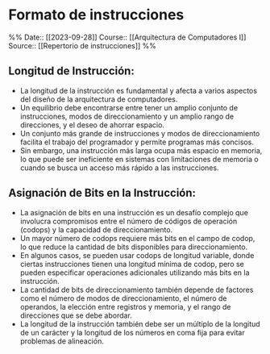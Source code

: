 # Formato de instrucciones

%%
Date:: [[2023-09-28]]
Course:: [[Arquitectura de Computadores I]]
Source:: [[Repertorio de instrucciones]]
%%

## Longitud de Instrucción:
- La longitud de la instrucción es fundamental y afecta a varios aspectos del diseño de la arquitectura de computadores.
- Un equilibrio debe encontrarse entre tener un amplio conjunto de instrucciones, modos de direccionamiento y un amplio rango de direcciones, y el deseo de ahorrar espacio.
- Un conjunto más grande de instrucciones y modos de direccionamiento facilita el trabajo del programador y permite programas más concisos.
- Sin embargo, una instrucción más larga ocupa más espacio en memoria, lo que puede ser ineficiente en sistemas con limitaciones de memoria o cuando se busca un acceso más rápido a las instrucciones.

## Asignación de Bits en la Instrucción:
- La asignación de bits en una instrucción es un desafío complejo que involucra compromisos entre el número de códigos de operación (codops) y la capacidad de direccionamiento.
- Un mayor número de codops requiere más bits en el campo de codop, lo que reduce la cantidad de bits disponibles para direccionamiento.
- En algunos casos, se pueden usar codops de longitud variable, donde ciertas instrucciones tienen una longitud mínima de codop, pero se pueden especificar operaciones adicionales utilizando más bits en la instrucción.
- La cantidad de bits de direccionamiento también depende de factores como el número de modos de direccionamiento, el número de operandos, la elección entre registros y memoria, y el rango de direcciones que se debe abordar.
- La longitud de la instrucción también debe ser un múltiplo de la longitud de un carácter y la longitud de los números en coma fija para evitar problemas de alineación.